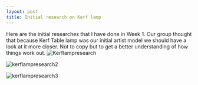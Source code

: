 ```yaml
---
layout: post
title: Initial research on Kerf lamp
---
```


Here are the initial researches that I have done in Week 1. Our group thought that because Kerf Table lamp was our initial artist model we should have a look at it more closer. Not to copy but to get a better understanding of how things work out.
![Kerflampresearch]({{site.baseurl}}/images/kerf1.jpg)

![kerflampresearch2]({{site.baseurl}}/images/kerf2.jpg)

![kerflampresearch3]({{site.baseurl}}/images/kerf3.jpg)